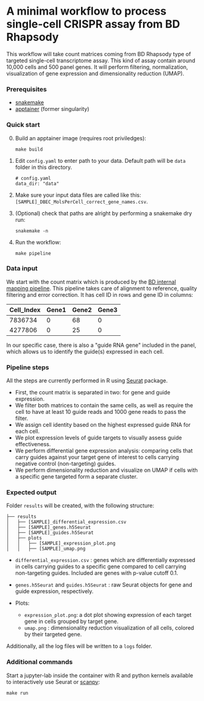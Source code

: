 # A minimal workflow to process single-cell CRISPR assay from BD Rhapsody

This workflow will take count matrices coming from BD Rhapsody type of targeted single-cell transcriptome assay. This kind of assay contain around 10,000 cells and 500 panel genes. It will perform filtering, normalization, visualization of gene expression and dimensionality reduction (UMAP).

### Prerequisites

- [snakemake](https://snakemake.readthedocs.io/en/stable/) 
- [apptainer](https://apptainer.org/)  (former singularity)

### Quick start

0. Build an apptainer image (requires root priviledges):
    ```
    make build
    ```

1. Edit `config.yaml` to enter path to your data. Default path will be `data` folder in this directory.

    ```
    # config.yaml
    data_dir: "data"
    ```

2. Make sure your input data files are called like this: `[SAMPLE]_DBEC_MolsPerCell_correct_gene_names.csv`.

3. (Optional) check that paths are alright by performing a snakemake dry run:
    ```
    snakemake -n
    ```
    
4. Run the workflow:
    ```
    make pipeline
    ```

### Data input

We start with the count matrix which is produced by the [BD internal mapping pipeline](https://www.bdbiosciences.com/en-us/products/software/rhapsody-sequence-analysis-pipeline). This pipeline takes care of alignment to reference, quality filtering and error correction. It has cell ID in rows and gene ID in columns:

Cell_Index | Gene1 | Gene2 | Gene3
---|---|---|---
7836734 | 0 | 68 | 0 
4277806 | 0 | 25 | 0

In our specific case, there is also a "guide RNA gene" included in the panel, which allows us to identify the guide(s) expressed in each cell.

### Pipeline steps

All the steps are currently performed in R using [Seurat](https://satijalab.org/seurat/) package. 
- First, the count matrix is separated in two: for gene and guide expression.
- We filter both matrices to contain the same cells, as well as require the cell to have at least 10 guide reads and 1000 gene reads to pass the filter.
- We assign cell identity based on the highest expressed guide RNA for each cell.
- We plot expression levels of guide targets to visually assess guide effectiveness.
- We perform differential gene expression analysis: comparing cells that carry guides against your target gene of interest to cells carrying negative control (non-targeting) guides.
- We perform dimensionality reduction and visualize on UMAP if cells with a specific gene targeted form a separate cluster.

### Expected output

Folder `results` will be created, with the following structure:

```
├── results
│   ├── [SAMPLE]_differential_expression.csv
│   ├── [SAMPLE]_genes.h5Seurat
│   ├── [SAMPLE]_guides.h5Seurat
│   ├── plots
│   │   ├── [SAMPLE]_expression_plot.png
│   │   ├── [SAMPLE]_umap.png
```

- `differential_expression.csv` : genes which are differentially expressed in cells carrying guides to a specific gene compared to cell carrying non-targeting guides. Included are genes with p-value cutoff 0.1.

- `genes.h5Seurat` and `guides.h5Seurat` : raw Seurat objects for gene and guide expression, respectively.

- Plots:
  - `expression_plot.png`: a dot plot showing expression of each target gene in cells grouped by target gene.
  - `umap.png` : dimensionality reduction visualization of all cells, colored by their targeted gene.

Additionally, all the log files will be written to a `logs` folder.
  
### Additional commands

Start a jupyter-lab inside the container with R and python kernels available to interactively use Seurat or [scanpy](https://scverse.org/):

```
make run
```
